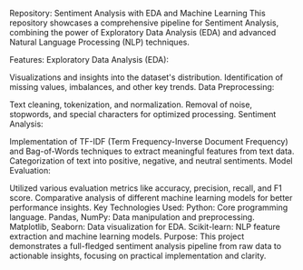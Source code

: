 Repository: Sentiment Analysis with EDA and Machine Learning
This repository showcases a comprehensive pipeline for Sentiment Analysis, combining the power of Exploratory Data Analysis (EDA) and advanced Natural Language Processing (NLP) techniques.

Features:
Exploratory Data Analysis (EDA):

Visualizations and insights into the dataset's distribution.
Identification of missing values, imbalances, and other key trends.
Data Preprocessing:

Text cleaning, tokenization, and normalization.
Removal of noise, stopwords, and special characters for optimized processing.
Sentiment Analysis:

Implementation of TF-IDF (Term Frequency-Inverse Document Frequency) and Bag-of-Words techniques to extract meaningful features from text data.
Categorization of text into positive, negative, and neutral sentiments.
Model Evaluation:

Utilized various evaluation metrics like accuracy, precision, recall, and F1 score.
Comparative analysis of different machine learning models for better performance insights.
Key Technologies Used:
Python: Core programming language.
Pandas, NumPy: Data manipulation and preprocessing.
Matplotlib, Seaborn: Data visualization for EDA.
Scikit-learn: NLP feature extraction and machine learning models.
Purpose:
This project demonstrates a full-fledged sentiment analysis pipeline from raw data to actionable insights, focusing on practical implementation and clarity.
